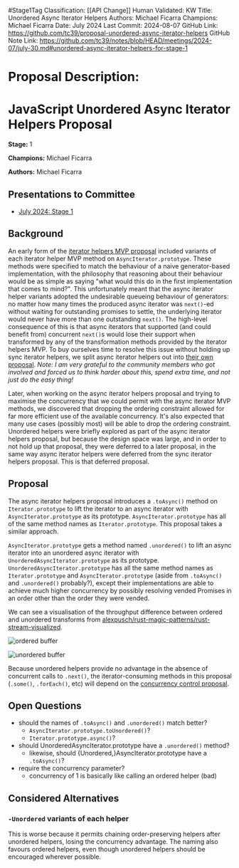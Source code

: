 #Stage1Tag
Classification: [[API Change]]
Human Validated: KW
Title: Unordered Async Iterator Helpers
Authors: Michael Ficarra
Champions: Michael Ficarra
Date: July 2024
Last Commit: 2024-08-07
GitHub Link: https://github.com/tc39/proposal-unordered-async-iterator-helpers
GitHub Note Link: https://github.com/tc39/notes/blob/HEAD/meetings/2024-07/july-30.md#unordered-async-iterator-helpers-for-stage-1

# Proposal Description:
JavaScript Unordered Async Iterator Helpers Proposal
====================================================

**Stage:** 1

**Champions:** Michael Ficarra

**Authors:** Michael Ficarra

## Presentations to Committee

- [July 2024: Stage 1](https://docs.google.com/presentation/d/1EDhoV4Vyh1Pte-W2qWvvCeLwhQ61dMFT55GNg0VeDLM)

## Background

An early form of the [iterator helpers MVP proposal](https://github.com/tc39/proposal-iterator-helpers) included variants of each iterator helper MVP method on `AsyncIterator.prototype`. These methods were specified to match the behaviour of a naive generator-based implementation, with the philosophy that reasoning about their behaviour would be as simple as saying "what would this do in the first implementation that comes to mind?". This unfortunately meant that the async iterator helper variants adopted the undesirable queueing behaviour of generators: no matter how many times the produced async iterator was `next()`-ed without waiting for outstanding promises to settle, the underlying iterator would never have more than one outstanding `next()`. The high-level consequence of this is that async iterators that supported (and could benefit from) concurrent `next()`s would lose their support when transformed by any of the transformation methods provided by the iterator helpers MVP. To buy ourselves time to resolve this issue without holding up sync iterator helpers, we split async iterator helpers out into [their own proposal](https://github.com/tc39/proposal-async-iterator-helpers). *Note: I am very grateful to the community members who got involved and forced us to think harder about this, spend extra time, and not just do the easy thing!*

Later, when working on the async iterator helpers proposal and trying to maximise the concurrency that we could permit with the async iterator MVP methods, we discovered that dropping the ordering constraint allowed for far more efficient use of the available concurrency. It's also expected that many use cases (possibly most) will be able to drop the ordering constraint. Unordered helpers were briefly explored as part of the async iterator helpers proposal, but because the design space was large, and in order to not hold up that proposal, they were deferred to a later proposal, in the same way async iterator helpers were deferred from the sync iterator helpers proposal. This is that deferred proposal.

## Proposal

The async iterator helpers proposal introduces a `.toAsync()` method on `Iterator.prototype` to lift the iterator to an async iterator with `AsyncIterator.prototype` as its prototype. `AsyncIterator.prototype` has all of the same method names as `Iterator.prototype`. This proposal takes a similar approach.

`AsyncIterator.prototype` gets a method named `.unordered()` to lift an async iterator into an unordered async iterator with `UnorderedAsyncIterator.prototype` as its prototype. `UnorderedAsyncIterator.prototype` has all the same method names as `Iterator.prototype` and `AsyncIterator.prototype` (aside from `.toAsync()` and `.unordered()` probably?), except their implementations are able to achieve much higher concurrency by possibly resolving vended Promises in an order other than the order they were vended.

We can see a visualisation of the throughput difference between ordered and unordered transforms from [alexpusch/rust-magic-patterns/rust-stream-visualized](https://github.com/alexpusch/rust-magic-patterns/blob/master/rust-stream-visualized/Readme.md).

![ordered buffer](https://github.com/alexpusch/rust-magic-patterns/raw/master/rust-stream-visualized/resources/buffer_5.gif)

![unordered buffer](https://github.com/alexpusch/rust-magic-patterns/raw/master/rust-stream-visualized/resources/buffer_unordered_5.gif)

Because unordered helpers provide no advantage in the absence of concurrent calls to `.next()`, the iterator-consuming methods in this proposal (`.some()`, `.forEach()`, etc) will depend on the [concurrency control proposal](https://github.com/michaelficarra/proposal-concurrency-control).

## Open Questions

- should the names of `.toAsync()` and `.unordered()` match better?
  - `AsyncIterator.prototype.toUnordered()`?
  - `Iterator.prototype.async()`?
- should UnorderedAsyncIterator.prototype have a `.unordered()` method?
  - likewise, should {Unordered,}AsyncIterator.prototype have a `.toAsync()`?
- require the concurrency parameter?
  - concurrency of 1 is basically like calling an ordered helper (bad)

## Considered Alternatives

### `-Unordered` variants of each helper

This is worse because it permits chaining order-preserving helpers after unordered helpers, losing the concurrency advantage. The naming also favours ordered helpers, even though unordered helpers should be encouraged wherever possible.
